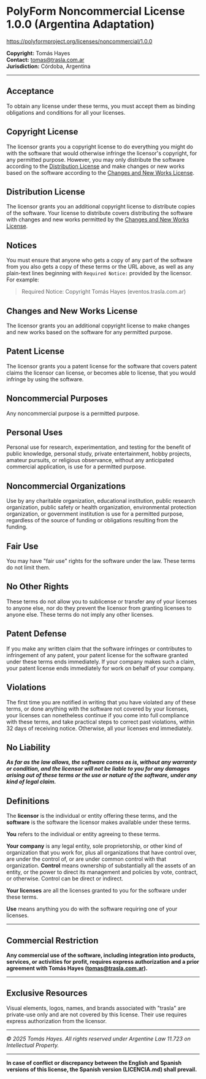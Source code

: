 # PolyForm Noncommercial License 1.0.0 (Argentina Adaptation)

<https://polyformproject.org/licenses/noncommercial/1.0.0>

**Copyright:** Tomás Hayes  
**Contact:** tomas@trasla.com.ar  
**Jurisdiction:** Córdoba, Argentina

---

## Acceptance

To obtain any license under these terms, you must accept them as binding obligations and conditions for all your licenses.

## Copyright License

The licensor grants you a copyright license to do everything you might do with the software that would otherwise infringe the licensor's copyright, for any permitted purpose. However, you may only distribute the software according to the [Distribution License](#distribution-license) and make changes or new works based on the software according to the [Changes and New Works License](#changes-and-new-works-license).

## Distribution License

The licensor grants you an additional copyright license to distribute copies of the software. Your license to distribute covers distributing the software with changes and new works permitted by the [Changes and New Works License](#changes-and-new-works-license).

## Notices

You must ensure that anyone who gets a copy of any part of the software from you also gets a copy of these terms or the URL above, as well as any plain-text lines beginning with `Required Notice:` provided by the licensor. For example:

> Required Notice: Copyright Tomás Hayes (eventos.trasla.com.ar)

## Changes and New Works License

The licensor grants you an additional copyright license to make changes and new works based on the software for any permitted purpose.

## Patent License

The licensor grants you a patent license for the software that covers patent claims the licensor can license, or becomes able to license, that you would infringe by using the software.

## Noncommercial Purposes

Any noncommercial purpose is a permitted purpose.

## Personal Uses

Personal use for research, experimentation, and testing for the benefit of public knowledge, personal study, private entertainment, hobby projects, amateur pursuits, or religious observance, without any anticipated commercial application, is use for a permitted purpose.

## Noncommercial Organizations

Use by any charitable organization, educational institution, public research organization, public safety or health organization, environmental protection organization, or government institution is use for a permitted purpose, regardless of the source of funding or obligations resulting from the funding.

## Fair Use

You may have "fair use" rights for the software under the law. These terms do not limit them.

## No Other Rights

These terms do not allow you to sublicense or transfer any of your licenses to anyone else, nor do they prevent the licensor from granting licenses to anyone else. These terms do not imply any other licenses.

## Patent Defense

If you make any written claim that the software infringes or contributes to infringement of any patent, your patent license for the software granted under these terms ends immediately. If your company makes such a claim, your patent license ends immediately for work on behalf of your company.

## Violations

The first time you are notified in writing that you have violated any of these terms, or done anything with the software not covered by your licenses, your licenses can nonetheless continue if you come into full compliance with these terms, and take practical steps to correct past violations, within 32 days of receiving notice. Otherwise, all your licenses end immediately.

## No Liability

**_As far as the law allows, the software comes as is, without any warranty or condition, and the licensor will not be liable to you for any damages arising out of these terms or the use or nature of the software, under any kind of legal claim._**

## Definitions

The **licensor** is the individual or entity offering these terms, and the **software** is the software the licensor makes available under these terms.

**You** refers to the individual or entity agreeing to these terms.

**Your company** is any legal entity, sole proprietorship, or other kind of organization that you work for, plus all organizations that have control over, are under the control of, or are under common control with that organization. **Control** means ownership of substantially all the assets of an entity, or the power to direct its management and policies by vote, contract, or otherwise. Control can be direct or indirect.

**Your licenses** are all the licenses granted to you for the software under these terms.

**Use** means anything you do with the software requiring one of your licenses.

---

## Commercial Restriction

**Any commercial use of the software, including integration into products, services, or activities for profit, requires express authorization and a prior agreement with Tomás Hayes (tomas@trasla.com.ar).**

---

## Exclusive Resources

Visual elements, logos, names, and brands associated with "trasla" are private-use only and are not covered by this license. Their use requires express authorization from the licensor.

---

_© 2025 Tomás Hayes. All rights reserved under Argentine Law 11.723 on Intellectual Property._

---

**In case of conflict or discrepancy between the English and Spanish versions of this license, the Spanish version (LICENCIA.md) shall prevail.**
